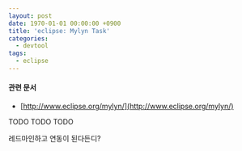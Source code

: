 ```yaml
---
layout: post
date: 1970-01-01 00:00:00 +0900
title: 'eclipse: Mylyn Task'
categories:
  - devtool
tags:
  - eclipse
---
```


#### 관련 문서
- [http://www.eclipse.org/mylyn/](http://www.eclipse.org/mylyn/)

TODO TODO TODO

레드마인하고 연동이 된다든디?
